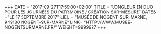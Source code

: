 +++
DATE = "2017-09-27T17:59:00+02:00"
TITLE = "JONGLEUR EN DUO POUR LES JOURNÉES DU PATRIMOINE / CRÉATION SUR-MESURE"
DATES ="LE 17 SEPTEMBRE 2017"
LIEU = "MUSÉE DE NOGENT-SUR-MARNE, 943130 NOGENT-SUR-MARNE"
LINK= "HTTP://WWW.MUSEE-NOGENTSURMARNE.FR/"
WEIGHT=9999927
+++